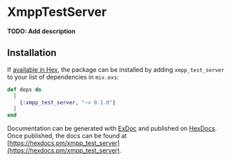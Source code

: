 # XmppTestServer

**TODO: Add description**

## Installation

If [available in Hex](https://hex.pm/docs/publish), the package can be installed
by adding `xmpp_test_server` to your list of dependencies in `mix.exs`:

```elixir
def deps do
  [
    {:xmpp_test_server, "~> 0.1.0"}
  ]
end
```

Documentation can be generated with [ExDoc](https://github.com/elixir-lang/ex_doc)
and published on [HexDocs](https://hexdocs.pm). Once published, the docs can
be found at [https://hexdocs.pm/xmpp_test_server](https://hexdocs.pm/xmpp_test_server).

